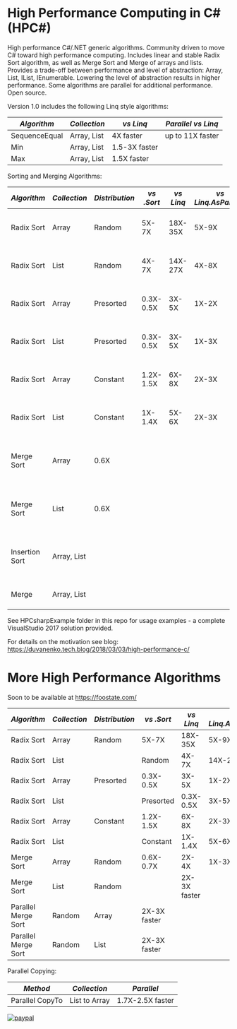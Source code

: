 # High Performance Computing in C# (HPC#)

High performance C#/.NET generic algorithms. Community driven to move C# toward high performance computing.
Includes linear and stable Radix Sort algorithm, as well as Merge Sort and Merge of arrays and lists.
Provides a trade-off between performance and level of abstraction: Array, List, IList, IEnumerable.
Lowering the level of abstraction results in higher performance. Some algorithms are parallel for additional performance.
Open source.

Version 1.0 includes the following Linq style algorithms:

*Algorithm*|*Collection*|*vs Linq*|*Parallel vs Linq*
--- | --- | --- | ---
SequenceEqual|Array, List|4X faster|up to 11X faster
Min|Array, List|1.5-3X faster
Max|Array, List|1.5X faster

Sorting and Merging Algorithms:

*Algorithm*|*Collection*|*Distribution*|*vs .Sort*|*vs Linq*|*vs Linq.AsParallel*|*Description*
--- | --- | --- | --- | --- | --- | ---
Radix Sort|Array|Random|5X-7X|18X-35X|5X-9X|Linear Time, Stable, Generic
Radix Sort|List|Random|4X-7X|14X-27X|4X-8X|Linear Time, Stable, Generic
Radix Sort|Array|Presorted|0.3X-0.5X|3X-5X|1X-2X|Linear Time, Stable, Generic
Radix Sort|List|Presorted|0.3X-0.5X|3X-5X|1X-3X|Linear Time, Stable, Generic
Radix Sort|Array|Constant|1.2X-1.5X|6X-8X|2X-3X|Linear Time, Stable, Generic
Radix Sort|List|Constant|1X-1.4X|5X-6X|2X-3X|Linear Time, Stable, Generic
Merge Sort|Array|0.6X||||Stable, O(NlgN), never O(N<sup>2</sup>), Generic
Merge Sort|List|0.6X||||Stable, O(NlgN), never O(N<sup>2</sup>), Generic
Insertion Sort|Array, List|||||For fast in-place sorting of very small collections
Merge|Array, List|||||merges two pre-sorted collections


See HPCsharpExample folder in this repo for usage examples - a complete VisualStudio 2017 solution provided.

For details on the motivation see blog:
https://duvanenko.tech.blog/2018/03/03/high-performance-c/

# More High Performance Algorithms
Soon to be available at https://foostate.com/

*Algorithm*|*Collection*|*Distribution*|*vs .Sort*|*vs Linq*|*vs Linq.AsParallel*|*Description*
--- | --- | --- | --- | --- | --- | ---
Radix Sort|Array|Random|5X-7X|18X-35X|5X-9X|Stable, Generic
Radix Sort|List||Random|4X-7X|14X-27X|4X-8X|Stable, Generic
Radix Sort|Array|Presorted|0.3X-0.5X|3X-5X|1X-2X|Stable, Generic
Radix Sort|List||Presorted|0.3X-0.5X|3X-5X|1X-3X|Stable, Generic
Radix Sort|Array|Constant|1.2X-1.5X|6X-8X|2X-3X|Stable, Generic
Radix Sort|List||Constant|1X-1.4X|5X-6X|2X-3X|Stable, Generic
Merge Sort|Array|Random|0.6X-0.7X|2X-4X|1X-3X|Stable
Merge Sort|List|Random||2X-3X faster|||Stable
Parallel Merge Sort|Random|Array|2X-3X faster|||Stable
Parallel Merge Sort|Random|List|2X-3X faster|||Stable

Parallel Copying:

*Method*|*Collection*|*Parallel*
--- | --- | ---
Parallel CopyTo|List to Array|1.7X-2.5X faster



[![paypal](https://www.paypalobjects.com/en_US/i/btn/btn_donateCC_LG.gif)](https://www.paypal.com/cgi-bin/webscr?cmd=_s-xclick&hosted_button_id=LDD8L7UPAC7QL)
